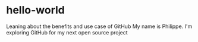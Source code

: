 # hello-world
Leaning about the benefits and use case of GitHub
My name is Philippe. I'm exploring GitHub for my next open source project
